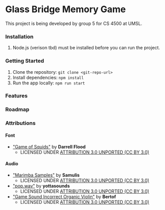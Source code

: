 # Glass Bridge Memory Game

This project is being developed by group 5 for CS 4500 at UMSL.

### Installation

1. Node.js (verison tbd) must be installed before you can run the project.

### Getting Started

1. Clone the repository: `git clone <git-repo-url>`
2. Install dependencies: `npm install`
3. Run the app locally: `npm run start`

### Features



### Roadmap


### Attributions
#### Font
* ["Game of Squids"](https://www.fonts4free.net/game-of-squids-font.html) by **Darrell Flood**
  - LICENSED UNDER [ATTRIBUTION 3.0 UNPORTED (CC BY 3.0)](https://creativecommons.org/licenses/by/3.0/legalcode)
#### Audio
<!-- NOTE: these aren't final, I'm just doing this to keep track of sounds I'm looking at. -Hans  -->
* ["Marimba Samples"](https://freesound.org/people/Samulis/packs/15684/) by **Samulis**
  - LICENSED UNDER [ATTRIBUTION 3.0 UNPORTED (CC BY 3.0)](https://creativecommons.org/licenses/by/3.0/legalcode)
* ["pop.wav"](https://freesound.org/people/yottasounds/sounds/176727/) by **yottasounds**
  - LICENSED UNDER [ATTRIBUTION 3.0 UNPORTED (CC BY 3.0)](https://creativecommons.org/licenses/by/3.0/legalcode)
* ["Game Sound Incorrect Organic Violin"](https://freesound.org/people/Bertrof/sounds/351565/) by **Bertof**
  - LICENSED UNDER [ATTRIBUTION 3.0 UNPORTED (CC BY 3.0)](https://creativecommons.org/licenses/by/3.0/legalcode)
